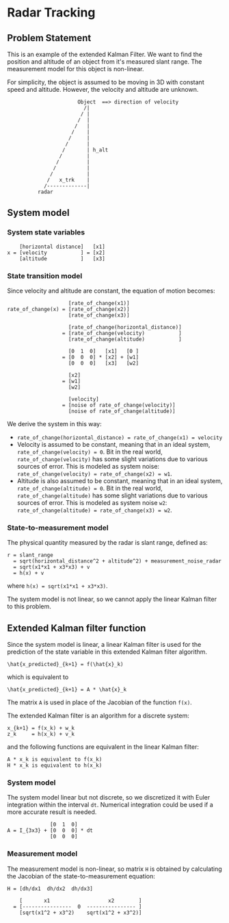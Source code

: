 # Radar Tracking

[comment]: *******************************************************************

## Problem Statement

This is an example of the extended Kalman Filter. 
We want to find the position and altitude of an object from it's measured slant range. 
The measurement model for this object is non-linear. 

For simplicity, the object is assumed to be moving in 3D with constant speed and altitude.
However, the velocity and altitude are unknown. 

                           Object  ==> direction of velocity
                             /|
                            / |
                           /  |
                          /   |
                         /    |
                        /     |
                       /      |
                      /       | h_alt
                     /        |
                    /         |
                   /          |
                  /           |
                 /   x_trk    |
                /-------------|
              radar

[comment]: *******************************************************************

## System model

### System state variables
```
    [horizontal distance]   [x1]
x = [velocity           ] = [x2]
    [altitude           ]   [x3]
```

### State transition model

Since velocity and altitude are constant, the equation of motion becomes: 
```
                    [rate_of_change(x1)]
rate_of_change(x) = [rate_of_change(x2)]
                    [rate_of_change(x3)]
                    
                    [rate_of_change(horizontal_distance)]
                  = [rate_of_change(velocity)           ]
                    [rate_of_change(altitude)           ]  
                    
                    [0  1  0]   [x1]   [0 ]
                  = [0  0  0] * [x2] + [w1]
                    [0  0  0]   [x3]   [w2]
                    
                    [x2]
                  = [w1] 
                    [w2] 
                    
                    [velocity]
                  = [noise of rate_of_change(velocity)]
                    [noise of rate_of_change(altitude)]  
```

We derive the system in this way:
* `rate_of_change(horizontal_distance) = rate_of_change(x1) = velocity`
* Velocity is assumed to be constant, meaning that in an ideal system,
  `rate_of_change(velocity) = 0`. Bit in the real world, `rate_of_change(velocity)`
  has some slight variations due to various sources of error. This is modeled
  as system noise: `rate_of_change(velocity) = rate_of_change(x2) = w1`.
* Altitude is also assumed to be constant, meaning that in an ideal system,
  `rate_of_change(altitude) = 0`. Bit in the real world, `rate_of_change(altitude)`
  has some slight variations due to various sources of error. This is modeled
  as system noise `w2`: `rate_of_change(altitude) = rate_of_change(x3) = w2`.
  
### State-to-measurement model

The physical quantity measured by the radar is slant range, defined as:
```
r = slant_range
  = sqrt(horizontal_distance^2 + altitude^2) + measurement_noise_radar
  = sqrt(x1*x1 + x3*x3) + v
  = h(x) + v
```
where `h(x) = sqrt(x1*x1 + x3*x3)`.

The system model is not linear, so we cannot apply the linear Kalman filter to this problem.

[comment]: *******************************************************************

## Extended Kalman filter function

Since the system model is linear, a linear Kalman filter is used for the prediction
of the state variable in this extended Kalman filter algorithm.

```
\hat{x_predicted}_{k+1} = f(\hat{x}_k)
```
which is equivalent to
```
\hat{x_predicted}_{k+1} = A * \hat{x}_k
```
The matrix `A` is used in place of the Jacobian of the function `f(x)`.

The extended Kalman filter is an algorithm for a discrete system:
```
x_{k+1} = f(x_k) + w_k
z_k     = h(x_k) + v_k
```
and the following functions are equivalent in the linear Kalman filter:
```
A * x_k is equivalent to f(x_k)
H * x_k is equivalent to h(x_k)
```

### System model

The system model linear but not discrete, so we discretized it with Euler integration within the interval `dt`.
Numerical integration could be used if a more accurate result is needed.
```
              [0  1  0]
A = I_{3x3} + [0  0  0] * dt
              [0  0  0]
```

### Measurement model

The measurement model is non-linear, so matrix `H` is obtained by calculating the Jacobian of 
the state-to-measurement equation:

```
H = [dh/dx1  dh/dx2  dh/dx3]

    [       x1                   x2        ]
  = [----------------  0  ---------------- ]
    [sqrt(x1^2 + x3^2)    sqrt(x1^2 + x3^2)]
```
